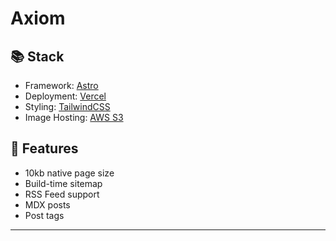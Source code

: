 # Axiom

## 📚 Stack

- Framework: [Astro](https://astro.build/)
- Deployment: [Vercel](https://vercel.com/)
- Styling: [TailwindCSS](https://tailwindcss.com/)
- Image Hosting: [AWS S3](https://aws.amazon.com/s3/)

## 📃 Features

- 10kb native page size
- Build-time sitemap
- RSS Feed support
- MDX posts
- Post tags

---
